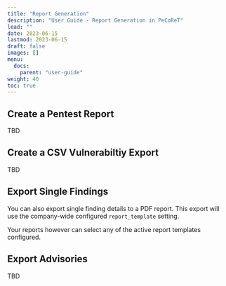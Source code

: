 ```yaml
---
title: "Report Generation"
description: "User Guide - Report Generation in PeCoReT"
lead: ""
date: 2023-06-15
lastmod: 2023-06-15
draft: false
images: []
menu:
  docs:
    parent: "user-guide"
weight: 40
toc: true
---
```


## Create a Pentest Report
TBD


## Create a CSV Vulnerabiltiy Export
TBD


## Export Single Findings
You can also export single finding details to a PDF report.
This export will use the company-wide configured `report_template` setting.

Your reports however can select any of the active report templates configured.


## Export Advisories
TBD